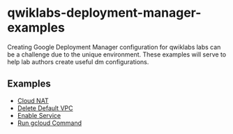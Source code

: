 # qwiklabs-deployment-manager-examples
Creating Google Deployment Manager configuration for qwiklabs labs can be a challenge due to the unique environment.  These examples will serve to help lab authors create useful dm configurations.

## Examples

* [Cloud NAT](examples/cloud_nat)
* [Delete Default VPC](examples/delete_default_vpc)
* [Enable Service](examples/enable_service)
* [Run gcloud Command](examples/run_gcloud_command)
